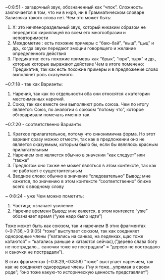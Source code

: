 
~0:8:51 - загадочный звук, обозначенный как “чпок”. Сложность заключается в том, что ни в нкря, ни в Грамматическом словаре Зализняка такого слова нет.
Чем это может быть:
1) X: это нечленораздельный звук, который никаким образом не передается кириллицей во всем его многообразии и неповторимости 
2) Междометие : есть похожие примеры с “баю-бай”, “кыш”, “цыц” и др., когда звуки передают эмоции говорящего и желание определенного действия
3) Предикатив: есть похожие примеры как “брык”, “юрк”, тырк” и др., которые которые выражают действие
Чем в итоге помечено:
Предикатив, так как есть похожие примеры и в предложение слово выполянет роль сказуемого.

~0:7:18 - так как
Варианты:
1) Наречия, так как по отдельности оба они относятся к категории местоименных наречий.
2) Союз, так как вместе они выполянют роль союза.
Чем по итогу является:
Союз, по аналогии с союзом “потому что”, которое обговаривали помечать именно так.

~0:7:20 - соответственно
Варианты:
1) Краткое прилагательное, потому что синонимична форма. Но этот вариант сразу можно отмести, так как в предложении оно не является сказуемым, которым было бы, если бы являлось красным прилагательным
2) Наречием оно является обычно в значении “как следует” или “также”
3) Предлогом оно также не может являться в этом контексте, так как не работает с существительным
4) Вводное слово: обычно в значение “следовательно”
Вывод:
мне кажется, по значению в этом контексте “соответственно” ближе всего к вводному слову

~ 0:8:24 - уже
Чем можно пометить:
1) Частица; означает усиление
2) Наречие времени
Вывод:
мне кажется, в этом контексте “уже” обозначает время (“уже надо было идти”)

Тоже может быть как союзом, так и наречием
В этих фрагментах (~0:7:36,~0:9:05) “тоже” выступает союзом, так как соединяет однородные члены (”катались на санках, на ледянках, щас тоже катаются” = “катались раньше и катаются сейчас),(”дерево слава богу не пострадало... саночки тоже не пострадали” = “дерево не пострадало и саночки не пострадали”).

В этих фрагментах (~0:8:29,~0:8:56) “тоже” выступает наречием, так как не соединяет однородные члены (”ну я тоже...упрямая в своем роде”; “оно тоже какую-то историческую ценность представляет”)
